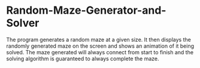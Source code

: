 # Random-Maze-Generator-and-Solver

The program generates a random maze at a given size. It then displays the randomly generated maze on the screen and shows an animation of it being solved. The maze generated will always connect from start to finish and the solving algorithm is guaranteed to always complete the maze.
